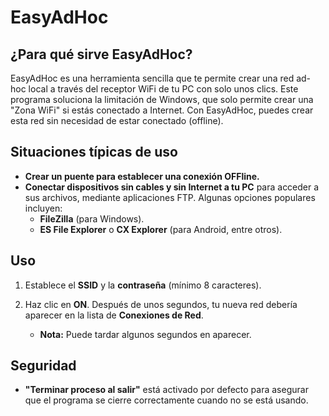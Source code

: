 # EasyAdHoc

## ¿Para qué sirve EasyAdHoc?

EasyAdHoc es una herramienta sencilla que te permite crear una red ad-hoc local a través del receptor WiFi de tu PC con solo unos clics. Este programa soluciona la limitación de Windows, que solo permite crear una "Zona WiFi" si estás conectado a Internet. Con EasyAdHoc, puedes crear esta red sin necesidad de estar conectado (offline).

## Situaciones típicas de uso

- **Crear un puente para establecer una conexión OFFline.**
- **Conectar dispositivos sin cables y sin Internet a tu PC** para acceder a sus archivos, mediante aplicaciones FTP. Algunas opciones populares incluyen:
  - **FileZilla** (para Windows).
  - **ES File Explorer** o **CX Explorer** (para Android, entre otros).

## Uso

1. Establece el **SSID** y la **contraseña** (mínimo 8 caracteres).
2. Haz clic en **ON**. Después de unos segundos, tu nueva red debería aparecer en la lista de **Conexiones de Red**.
   
   - **Nota:** Puede tardar algunos segundos en aparecer.

## Seguridad

- **"Terminar proceso al salir"** está activado por defecto para asegurar que el programa se cierre correctamente cuando no se está usando.
